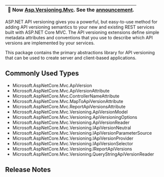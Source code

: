 ﻿| :mega: Now [Asp.Versioning.Mvc](https://www.nuget.org/packages/Asp.Versioning.Mvc/). See the [announcement](https://github.com/dotnet/aspnet-api-versioning/discussions/807). |
|-|

ASP.NET API versioning gives you a powerful, but easy-to-use method for adding API versioning semantics to your new
and existing REST services built with ASP.NET Core MVC. The API versioning extensions define simple metadata attributes
and conventions that you use to describe which API versions are implemented by your services.

This package contains the primary abstractions library for API versioning that can be used to create server and
client-based applications.

## Commonly Used Types

- Microsoft.AspNetCore.Mvc.ApiVersion
- Microsoft.AspNetCore.Mvc.ApiVersionAttribute
- Microsoft.AspNetCore.Mvc.ControllerNameAttribute
- Microsoft.AspNetCore.Mvc.MapToApiVersionAttribute
- Microsoft.AspNetCore.Mvc.ReportApiVersionsAttribute
- Microsoft.AspNetCore.Mvc.Versioning.ApiVersionModel
- Microsoft.AspNetCore.Mvc.Versioning.ApiVersioningOptions
- Microsoft.AspNetCore.Mvc.Versioning.ApiVersionReader
- Microsoft.AspNetCore.Mvc.Versioning.IApiVersionNeutral
- Microsoft.AspNetCore.Mvc.Versioning.IApiVersionParameterSource
- Microsoft.AspNetCore.Mvc.Versioning.IApiVersionProvider
- Microsoft.AspNetCore.Mvc.Versioning.IApiVersionSelector
- Microsoft.AspNetCore.Mvc.Versioning.IReportApiVersions
- Microsoft.AspNetCore.Mvc.Versioning.QueryStringApiVersionReader

## Release Notes


